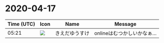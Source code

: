 # 2020-04-17

|Time (UTC)|Icon|Name|Message|
|---|---|---|---|
|05:21|![](https://avatars.slack-edge.com/2019-03-11/571585797168_09840ca518e784c46d3a_72.png)|きえだゆうすけ|onlineはむつかしいかなぁ…|
